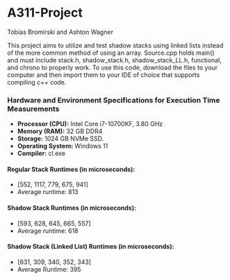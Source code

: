 # A311-Project
Tobias Bromirski and Ashton Wagner

This project aims to utilize and test shadow stacks using linked lists instead of the more common method of using an array. 
Source.cpp holds main() and must include stack.h, shadow_stack.h, shadow_stack_LL.h, functional, and chrono to properly work.
To use this code, download the files to your computer and then import them to your IDE of choice that supports compiling c++ code. 


### Hardware and Environment Specifications for Execution Time Measurements
- **Processor (CPU):** Intel Core i7-10700KF, 3.80 GHz
- **Memory (RAM):** 32 GB DDR4
- **Storage:** 1024 GB NVMe SSD.
- **Operating System:** Windows 11
- **Compiler:** cl.exe

#### Regular Stack Runtimes (in microseconds):
- [552, 1117, 779, 675, 941]
- Average runtime: 813
  
#### Shadow Stack Runtimes (in microseconds):
- [593, 628, 645, 665, 557]
- Average runtime: 618

#### Shadow Stack (Linked List) Runtimes (in microseconds):
- [631, 309, 340, 352, 343]
- Average Runtime: 395
